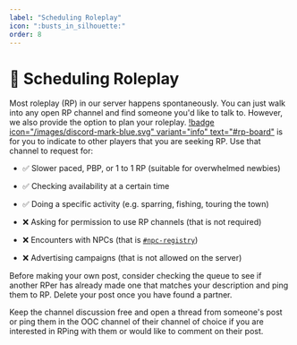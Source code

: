 ```yaml
---
label: "Scheduling Roleplay"
icon: ":busts_in_silhouette:"
order: 8
---
```

<style>
h1:before { 
  content: "👥 ";
}
</style>

# Scheduling Roleplay

Most roleplay (RP) in our server happens spontaneously. You can just walk into any open RP channel and find someone you'd like to talk to. However, we also provide the option to plan your roleplay. [!badge icon="/images/discord-mark-blue.svg" variant="info" text="#rp-board"](https://discord.com/channels/512870694883950598/893946822404493392) is for you to indicate to other players that you are seeking RP. Use that channel to request for:

- ✅ Slower paced, PBP, or 1 to 1 RP (suitable for overwhelmed newbies)
- ✅ Checking availability at a certain time
- ✅ Doing a specific activity (e.g. sparring, fishing, touring the town)

- ❌ Asking for permission to use RP channels (that is not required)
- ❌ Encounters with NPCs (that is [`#npc-registry`](/advanced-play/npc-registry))
- ❌ Advertising campaigns (that is not allowed on the server)

Before making your own post, consider checking the queue to see if another RPer has already made one that matches your description and ping them to RP. Delete your post once you have found a partner.

Keep the channel discussion free and open a thread from someone's post or ping them in the OOC channel of their channel of choice if you are interested in RPing with them or would like to comment on their post.
